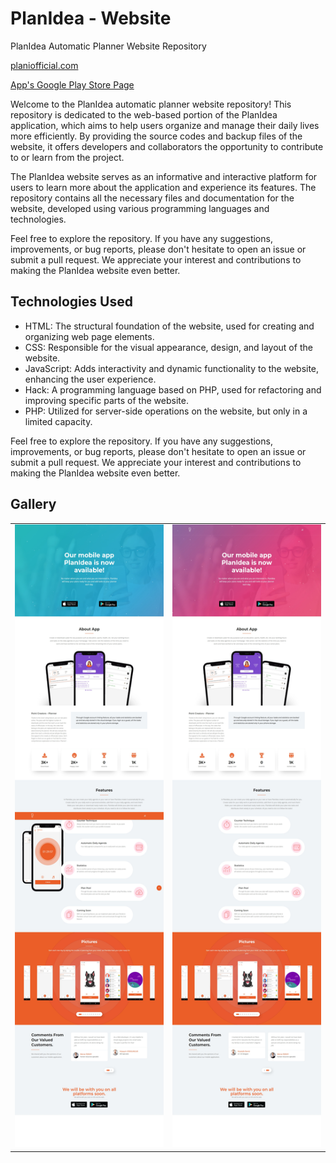 # PlanIdea - Website

PlanIdea Automatic Planner Website Repository

[planiofficial.com](https://planiofficial.com/)

[App's Google Play Store Page](https://play.google.com/store/apps/details?id=com.deneme.planifragmentson&hl=tr&gl=US&pli=1)

Welcome to the PlanIdea automatic planner website repository! This repository is dedicated to the web-based portion of the PlanIdea application, which aims to help users organize and manage their daily lives more efficiently. By providing the source codes and backup files of the website, it offers developers and collaborators the opportunity to contribute to or learn from the project.

The PlanIdea website serves as an informative and interactive platform for users to learn more about the application and experience its features. The repository contains all the necessary files and documentation for the website, developed using various programming languages and technologies.

Feel free to explore the repository. If you have any suggestions, improvements, or bug reports, please don't hesitate to open an issue or submit a pull request. We appreciate your interest and contributions to making the PlanIdea website even better.

## Technologies Used

- HTML: The structural foundation of the website, used for creating and organizing web page elements.
- CSS: Responsible for the visual appearance, design, and layout of the website.
- JavaScript: Adds interactivity and dynamic functionality to the website, enhancing the user experience.
- Hack: A programming language based on PHP, used for refactoring and improving specific parts of the website.
- PHP: Utilized for server-side operations on the website, but only in a limited capacity.

Feel free to explore the repository. If you have any suggestions, improvements, or bug reports, please don't hesitate to open an issue or submit a pull request. We appreciate your interest and contributions to making the PlanIdea website even better.

## Gallery
<table>
  <tr>
    <td>
      <img src="https://raw.githubusercontent.com/EngincanCicek/PlanIdea-Website/main/Site%20SS/ssdown.jpeg" width="250" height="996" alt="a1">
    </td>
    <td>
      <img src="https://raw.githubusercontent.com/EngincanCicek/PlanIdea-Website/main/Site%20SS/ssup.jpeg" width="250" height="996" alt="a2">
    </td>
  </tr>
</table>
